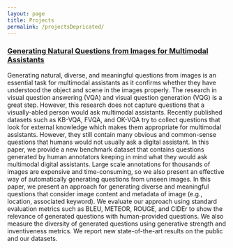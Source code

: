 ```yaml
---
layout: page
title: Projects
permalink: /projectsDepricated/
---
```


### [Generating Natural Questions from Images for Multimodal Assistants](https://github.com/apple/vqg-multimodal-assistant)
Generating natural, diverse, and meaningful questions from images is an essential task for multimodal assistants as it confirms whether they have understood the object and scene in the images properly. The research in visual question answering (VQA) and visual question generation (VQG) is a great step. However, this research does not capture questions that a visually-abled person would ask multimodal assistants. Recently published datasets such as KB-VQA, FVQA, and OK-VQA try to collect questions that look for external knowledge which makes them appropriate for multimodal assistants. However, they still contain many obvious and common-sense questions that humans would not usually ask a digital assistant. In this paper, we provide a new benchmark dataset that contains questions generated by human annotators keeping in mind what they would ask multimodal digital assistants. Large scale annotations for thousands of images are expensive and time-consuming, so we also present an effective way of automatically generating questions from unseen images. In this paper, we present an approach for generating diverse and meaningful questions that consider image content and metadata of image (e.g., location, associated keyword). We evaluate our approach using standard evaluation metrics such as BLEU, METEOR, ROUGE, and CIDEr to show the relevance of generated questions with human-provided questions. We also measure the diversity of generated questions using generative strength and inventiveness metrics. We report new state-of-the-art results on the public and our datasets.